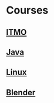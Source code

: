 # Courses 

## [ITMO](https://github.com/VeraKasianenko/Courses/tree/main/ITMO_courses/)
## [Java](https://github.com/VeraKasianenko/Courses/tree/main/Java/)
## [Linux](https://github.com/VeraKasianenko/Courses/tree/main/Linux/)
## [Blender](https://github.com/VeraKasianenko/Courses/tree/main/Blender/)
